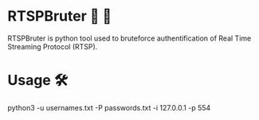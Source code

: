 # RTSPBruter 🔪 💪 

RTSPBruter is python tool used to bruteforce authentification of Real Time Streaming Protocol (RTSP).


# Usage 🛠 

python3 -u usernames.txt -P passwords.txt -i 127.0.0.1 -p 554
